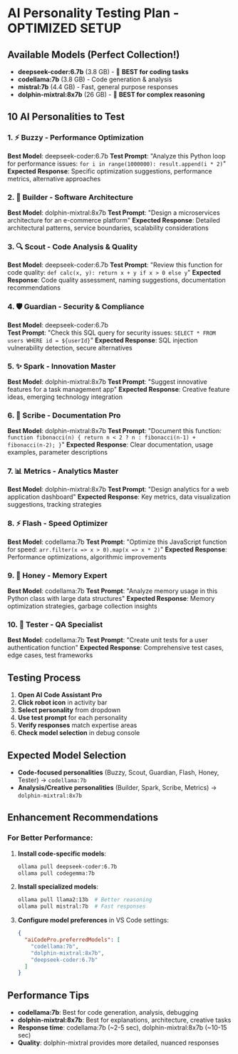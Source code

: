 # AI Personality Testing Plan - OPTIMIZED SETUP

## Available Models (Perfect Collection!)
- **deepseek-coder:6.7b** (3.8 GB) - 🥇 **BEST for coding tasks**
- **codellama:7b** (3.8 GB) - Code generation & analysis
- **mistral:7b** (4.4 GB) - Fast, general purpose responses  
- **dolphin-mixtral:8x7b** (26 GB) - 🥇 **BEST for complex reasoning**

## 10 AI Personalities to Test

### 1. ⚡ **Buzzy** - Performance Optimization
**Best Model**: deepseek-coder:6.7b
**Test Prompt**: "Analyze this Python loop for performance issues: `for i in range(1000000): result.append(i * 2)`"
**Expected Response**: Specific optimization suggestions, performance metrics, alternative approaches

### 2. 🔨 **Builder** - Software Architecture  
**Best Model**: dolphin-mixtral:8x7b
**Test Prompt**: "Design a microservices architecture for an e-commerce platform"
**Expected Response**: Detailed architectural patterns, service boundaries, scalability considerations

### 3. 🔍 **Scout** - Code Analysis & Quality
**Best Model**: deepseek-coder:6.7b
**Test Prompt**: "Review this function for code quality: `def calc(x, y): return x + y if x > 0 else y`"
**Expected Response**: Code quality assessment, naming suggestions, documentation recommendations

### 4. 🛡️ **Guardian** - Security & Compliance
**Best Model**: deepseek-coder:6.7b  
**Test Prompt**: "Check this SQL query for security issues: `SELECT * FROM users WHERE id = ${userId}`"
**Expected Response**: SQL injection vulnerability detection, secure alternatives

### 5. ✨ **Spark** - Innovation Master
**Best Model**: dolphin-mixtral:8x7b
**Test Prompt**: "Suggest innovative features for a task management app"
**Expected Response**: Creative feature ideas, emerging technology integration

### 6. 📝 **Scribe** - Documentation Pro
**Best Model**: dolphin-mixtral:8x7b
**Test Prompt**: "Document this function: `function fibonacci(n) { return n < 2 ? n : fibonacci(n-1) + fibonacci(n-2); }`"
**Expected Response**: Clear documentation, usage examples, parameter descriptions

### 7. 📊 **Metrics** - Analytics Master
**Best Model**: dolphin-mixtral:8x7b
**Test Prompt**: "Design analytics for a web application dashboard"
**Expected Response**: Key metrics, data visualization suggestions, tracking strategies

### 8. ⚡ **Flash** - Speed Optimizer
**Best Model**: codellama:7b
**Test Prompt**: "Optimize this JavaScript function for speed: `arr.filter(x => x > 0).map(x => x * 2)`"
**Expected Response**: Performance optimizations, algorithmic improvements

### 9. 🍯 **Honey** - Memory Expert
**Best Model**: codellama:7b
**Test Prompt**: "Analyze memory usage in this Python class with large data structures"
**Expected Response**: Memory optimization strategies, garbage collection insights

### 10. 🧪 **Tester** - QA Specialist
**Best Model**: codellama:7b
**Test Prompt**: "Create unit tests for a user authentication function"
**Expected Response**: Comprehensive test cases, edge cases, test frameworks

## Testing Process

1. **Open AI Code Assistant Pro**
2. **Click robot icon** in activity bar
3. **Select personality** from dropdown
4. **Use test prompt** for each personality
5. **Verify responses** match expertise areas
6. **Check model selection** in debug console

## Expected Model Selection
- **Code-focused personalities** (Buzzy, Scout, Guardian, Flash, Honey, Tester) → `codellama:7b`
- **Analysis/Creative personalities** (Builder, Spark, Scribe, Metrics) → `dolphin-mixtral:8x7b`

## Enhancement Recommendations

### For Better Performance:
1. **Install code-specific models**:
   ```bash
   ollama pull deepseek-coder:6.7b
   ollama pull codegemma:7b
   ```

2. **Install specialized models**:
   ```bash
   ollama pull llama2:13b  # Better reasoning
   ollama pull mistral:7b  # Fast responses
   ```

3. **Configure model preferences** in VS Code settings:
   ```json
   {
     "aiCodePro.preferredModels": [
       "codellama:7b",
       "dolphin-mixtral:8x7b",
       "deepseek-coder:6.7b"
     ]
   }
   ```

## Performance Tips
- **codellama:7b**: Best for code generation, analysis, debugging
- **dolphin-mixtral:8x7b**: Best for explanations, architecture, creative tasks
- **Response time**: codellama:7b (~2-5 sec), dolphin-mixtral:8x7b (~10-15 sec)
- **Quality**: dolphin-mixtral provides more detailed, nuanced responses